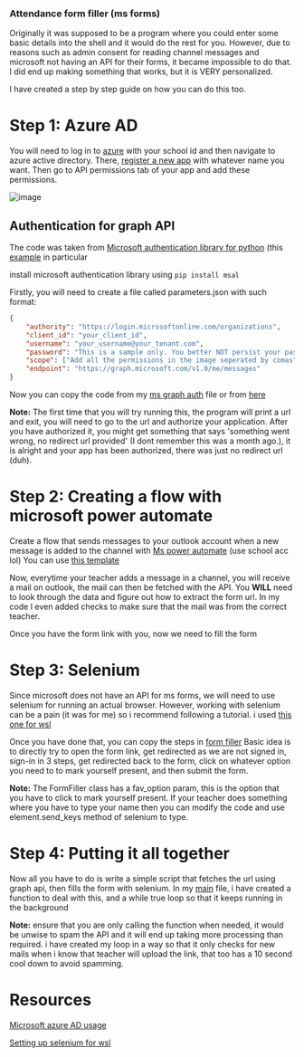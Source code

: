 ### Attendance form filler (ms forms)
Originally it was supposed to be a program where you could enter some basic details into the shell and it would do the rest for you.
However, due to reasons such as admin consent for reading channel messages and microsoft not having an API for their forms, it became impossible to 
do that. I did end up making something that works, but it is VERY personalized.

I have created a step by step guide on how you can do this too.

# Step 1: Azure AD
You will need to log in to [azure](https://portal.azure.com/#home) with your school id and then navigate to azure active directory. There, [register a new app](https://portal.azure.com/#blade/Microsoft_AAD_IAM/ActiveDirectoryMenuBlade/RegisteredApps) with whatever
name you want. Then go to API permissions tab of your app and add these permissions. 

![image](https://user-images.githubusercontent.com/69561650/158028005-87bce29f-1054-4840-a5fc-60d5ae23fd7a.png)

## Authentication for graph API 
The code was taken from [Microsoft authentication library for python](https://github.com/AzureAD/microsoft-authentication-library-for-python) (this [example](https://github.com/AzureAD/microsoft-authentication-library-for-python/blob/dev/sample/username_password_sample.py) in particular

install microsoft authentication library using ```pip install msal```

Firstly, you will need to create a file called parameters.json with such format: 
```json
{
    "authority": "https://login.microsoftonline.com/organizations",
    "client_id": "your_client_id",
    "username": "your_username@your_tenant.com",
    "password": "This is a sample only. You better NOT persist your password.",
    "scope": ["Add all the permissions in the image seperated by comas"],
    "endpoint": "https://graph.microsoft.com/v1.0/me/messages"
}
```
Now you can copy the code from my [ms graph auth](https://github.com/PandaBean18/teams-attendance-form-filler/blob/main/ms_graph_auth.py) file or from [here](https://github.com/AzureAD/microsoft-authentication-library-for-python/blob/dev/sample/username_password_sample.py)

**Note:** The first time that you will try running this, the program will print a url and exit, you will need to go to the url and authorize your application. After you have            authorized it, you might get something that says 'something went wrong, no redirect url provided' (I dont remember this was a month ago.), it is alright and your app has        been authorized, there was just no redirect url (duh). 

# Step 2: Creating a flow with microsoft power automate
Create a flow that sends messages to your outlook account when a new message is added to the channel with [Ms power automate](https://powerautomate.microsoft.com) (use school acc lol)
You can use [this template](https://india.flow.microsoft.com/en-us/galleries/public/templates/4289ec53edec430b8b760234bcc87267/send-an-email-when-a-new-message-is-added-in-microsoft-teams/)

Now, everytime your teacher adds a message in a channel, you will receive a mail on outlook, the mail can then be fetched with the API. You **WILL** need to look through the 
data and figure out how to extract the form url. In my code I even added checks to make sure that the mail was from the correct teacher.

Once you have the form link with you, now we need to fill the form

# Step 3: Selenium
Since microsoft does not have an API for ms forms, we will need to use selenium for running an actual browser.
However, working with selenium can be a pain (it was for me) so i recommend following a tutorial. i used [this one for wsl](https://cloudbytes.dev/snippets/run-selenium-and-chrome-on-wsl2)

Once you have done that, you can copy the steps in [form filler](https://github.com/PandaBean18/teams-attendance-form-filler/blob/main/form_filler.py)
Basic idea is to directly try to open the form link, get redirected as we are not signed in, sign-in in 3 steps, get redirected back to the form, click on whatever option
you need to to mark yourself present, and then submit the form.

**Note:** The FormFiller class has a fav_option param, this is the option that you have to click to mark yourself present. If your teacher does something where you have to type your name
        then you can modify the code and use element.send_keys method of selenium to type.

# Step 4: Putting it all together
Now all you have to do is write a simple script that fetches the url using graph api, then fills the form with selenium. In my [main](https://github.com/PandaBean18/teams-attendance-form-filler/blob/main/main.py)
file, i have created a function to deal with this, and a while true loop so that it keeps running in the background

**Note:** ensure that you are only calling the function when needed, it would be unwise to spam the API and it will end up taking more processing than required. i have created
        my loop in a way so that it only checks for new mails when i know that teacher will upload the link, that too has a 10 second cool down to avoid spamming.
        
# Resources
[Microsoft azure AD usage](https://github.com/AzureAD/microsoft-authentication-library-for-python)

[Setting up selenium for wsl](https://cloudbytes.dev/snippets/run-selenium-and-chrome-on-wsl2)
